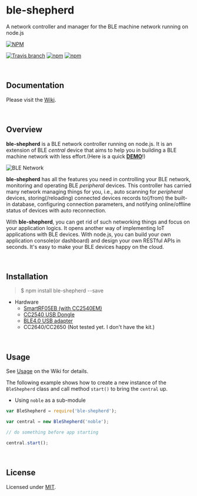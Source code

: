 # ble-shepherd  
A network controller and manager for the BLE machine network running on node.js  

[![NPM](https://nodei.co/npm/ble-shepherd.png?downloads=true)](https://nodei.co/npm/ble-shepherd/)  

[![Travis branch](https://travis-ci.org/bluetoother/ble-shepherd.svg?branch=master)](https://travis-ci.org/bluetoother/ble-shepherd)
[![npm](https://img.shields.io/npm/v/ble-shepherd.svg?maxAge=2592000)](https://www.npmjs.com/package/ble-shepherd)
[![npm](https://img.shields.io/npm/l/ble-shepherd.svg?maxAge=2592000)](https://www.npmjs.com/package/ble-shepherd)

<br />

## Documentation

Please visit the [Wiki](https://github.com/bluetoother/ble-shepherd/wiki).

<br />

## Overview  

**ble-shepherd** is a BLE network controller running on node.js. It is an extension of BLE *central* device that aims to help you in building a BLE machine network with less effort.(Here is a quick [**DEMO**](https://github.com/bluetoother/ble-shepherd/wiki#2-ble-webapp-with-http-server-and-reactjs)!)  

![BLE Network](https://raw.githubusercontent.com/bluetoother/documents/master/ble-shepherd/ble_network.png)
  
**ble-shepherd** has all the features you need in controlling your BLE network, monitoring and operating BLE *peripheral* devices. This controller has carried many network managing things for you, i.e., auto scanning for *peripheral* devices, storing(/reloading) connected devices records to(/from) the built-in database, configuring connection parameters, and notifying online/offline status of devices with auto reconnection.  

With **ble-shepherd**, you can get rid of such networking things and focus on your application logics. It opens another way of implementing IoT applications with BLE devices. With node.js, you can build your own application console(or dashboard) and design your own RESTful APIs in seconds. It's easy to make your BLE devices happy on the cloud.  

<br />

## Installation  

> $ npm install ble-shepherd --save  

* Hardware
    - [SmartRF05EB (with CC2540EM)](http://www.ti.com/tool/cc2540dk)  
    - [CC2540 USB Dongle](http://www.ti.com/tool/CC2540EMK-USB)  
    - [BLE4.0 USB adapter](https://github.com/sandeepmistry/node-bluetooth-hci-socket#compatible-bluetooth-40-usb-adapters)
    - CC2640/CC2650 (Not tested yet. I don't have the kit.)  

<br />

## Usage  

See [Usage](https://github.com/bluetoother/ble-shepherd/wiki#Usage) on the Wiki for details.

The following example shows how to create a new instance of the `BleShepherd` class and call method `start()` to bring the `central` up. 

* Using `noble` as a sub-module  
  
```javascript
var BleShepherd = require('ble-shepherd');

var central = new BleShepherd('noble');

// do something before app starting

central.start();
```

<br />

## License  
  
Licensed under [MIT](https://github.com/bluetoother/ble-shepherd/blob/master/LICENSE).
